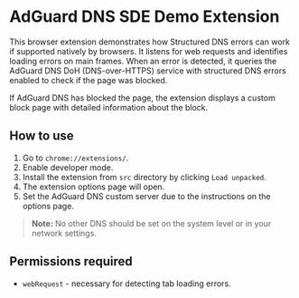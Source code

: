 # AdGuard DNS SDE Demo Extension

This browser extension demonstrates how Structured DNS errors can work if supported natively by browsers.
It listens for web requests and identifies loading errors on main frames.
When an error is detected, it queries the AdGuard DNS DoH (DNS-over-HTTPS) service
with structured DNS errors enabled to check if the page was blocked.

If AdGuard DNS has blocked the page, the extension displays a custom block page
with detailed information about the block.

## How to use

1. Go to `chrome://extensions/`.
1. Enable developer mode.
1. Install the extension from `src` directory by clicking `Load unpacked`.
1. The extension options page will open.
1. Set the AdGuard DNS custom server due to the instructions on the options page.

> **Note:** No other DNS should be set on the system level or in your network settings.

## Permissions required

- `webRequest` - necessary for detecting tab loading errors.
